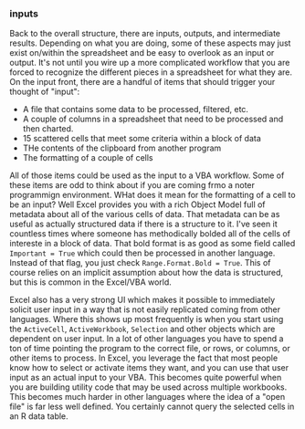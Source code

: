 ### inputs

Back to the overall structure, there are inputs, outputs, and intermediate results. Depending on what you are doing, some of these aspects may just exist on/within the spreadsheet and be easy to overlook as an input or output. It's not until you wire up a more complicated workflow that you are forced to recognize the different pieces in a spreadsheet for what they are. On the input front, there are a handful of items that should trigger your thought of "input":

- A file that contains some data to be processed, filtered, etc.
- A couple of columns in a spreadsheet that need to be processed and then charted.
- 15 scattered cells that meet some criteria within a block of data
- THe contents of the clipboard from another program
- The formatting of a couple of cells

All of those items could be used as the input to a VBA workflow. Some of these items are odd to think about if you are coming frmo a noter programmign environment. WHat does it mean for the formatting of a cell to be an input? Well Excel provides you with a rich Object Model full of metadata about all of the various cells of data. That metadata can be as useful as actually structured data if there is a structure to it. I've seen it countless times where someone has methodically bolded all of the cells of intereste in a block of data. That bold format is as good as some field called `Important = True` which could then be processed in another language. Instead of that flag, you just check `Range.Format.Bold = True`. This of course relies on an implicit assumption about how the data is structured, but this is common in the Excel/VBA world.

Excel also has a very strong UI which makes it possible to immediately solicit user input in a way that is not easily replicated coming from other languages. Where this shows up most frequently is when you start using the `ActiveCell`, `ActiveWorkbook`, `Selection` and other objects which are dependent on user input. In a lot of other languages you have to spend a ton of time pointing the program to the correct file, or rows, or columns, or other items to process. In Excel, you leverage the fact that most people know how to select or activate items they want, and you can use that user input as an actual input to your VBA. This becomes quite powerful when you are building utility code that may be used across multiple workbooks. This becomes much harder in other languages where the idea of a "open file" is far less well defined. You certainly cannot query the selected cells in an R data table.
